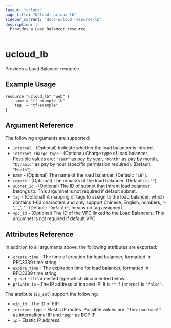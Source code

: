 ```yaml
---
layout: "ucloud"
page_title: "UCloud: ucloud_lb"
sidebar_current: "docs-ucloud-resource-lb"
description: |-
  Provides a Load Balancer resource.
---
```


# ucloud_lb

Provides a Load Balancer resource.

## Example Usage

```hcl
resource "ucloud_lb" "web" {
    name = "tf-example-lb"
    tag  = "tf-example"
}
```

## Argument Reference

The following arguments are supported:

* `internal` - (Optional) Indicate whether the load balancer is intranet.
* `internet_charge_type` - (Optional) Charge type of load balancer. Possible values are: `"Year"` as pay by year, `"Month"` as pay by month, `"Dynamic"` as pay by hour (specific permission required). (Default: `"Month"`).
* `name` - (Optional) The name of the load balancer. (Default: `"LB"`).
* `remark` - (Optional) The remarks of the load balancer. (Default: is `""`).
* `subnet_id` - (Optional) The ID of subnet that intrant load balancer belongs to. This argumnet is not required if default subnet.
* `tag` - (Optional) A mapping of tags to assign to the load balancer, which contains 1-63 characters and only support Chinese, English, numbers, '-', '_', '.'. (Default: `"Default"`, means no tag assigned). 
* `vpc_id` - (Optional) The ID of the VPC linked to the Load Balancers, This argumnet is not required if default VPC.

## Attributes Reference

In addition to all arguments above, the following attributes are exported:

* `create_time` - The time of creation for load balancer, formatted in RFC3339 time string.
* `expire_time` - The expiration time for load balancer, formatted in RFC3339 time string.
* `ip_set` - It is a nested type which documented below.
* `private_ip` - The IP address of intranet IP. It is `""` if `internal` is `"false"`.

The attribute (`ip_set`) support the following:

* `eip_id` - The ID of EIP.
* `internet_type` - Elastic IP routes. Possible values are: `"International"` as internaltional IP and `"Bgp"` as BGP IP.
* `ip` - Elastic IP address.
